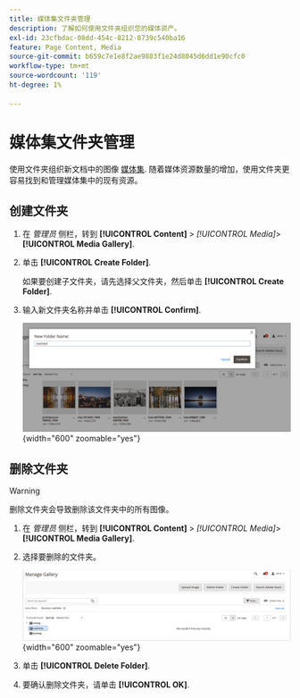 ```yaml
---
title: 媒体集文件夹管理
description: 了解如何使用文件夹组织您的媒体资产。
exl-id: 23cfbdac-08dd-454c-8212-8739c540ba16
feature: Page Content, Media
source-git-commit: b659c7e1e8f2ae9883f1e24d8045d6dd1e90cfc0
workflow-type: tm+mt
source-wordcount: '119'
ht-degree: 1%

---
```


# 媒体集文件夹管理

使用文件夹组织新文档中的图像 [媒体集](media-gallery.md). 随着媒体资源数量的增加，使用文件夹更容易找到和管理媒体集中的现有资源。

## 创建文件夹

1. 在 _管理员_ 侧栏，转到 **[!UICONTROL Content]** > _[!UICONTROL Media]_>**[!UICONTROL Media Gallery]**.

1. 单击 **[!UICONTROL Create Folder]**.

   如果要创建子文件夹，请先选择父文件夹，然后单击 **[!UICONTROL Create Folder]**.

1. 输入新文件夹名称并单击 **[!UICONTROL Confirm]**.

   ![新文件夹名称](./assets/media-gallery-folder-name.png){width="600" zoomable="yes"}

## 删除文件夹

>[!WARNING]
>
>删除文件夹会导致删除该文件夹中的所有图像。

1. 在 _管理员_ 侧栏，转到 **[!UICONTROL Content]** > _[!UICONTROL Media]_>**[!UICONTROL Media Gallery]**.

1. 选择要删除的文件夹。

   ![选择文件夹](./assets/media-gallery-selected-folder.png){width="600" zoomable="yes"}

1. 单击 **[!UICONTROL Delete Folder]**.

1. 要确认删除文件夹，请单击 **[!UICONTROL OK]**.
